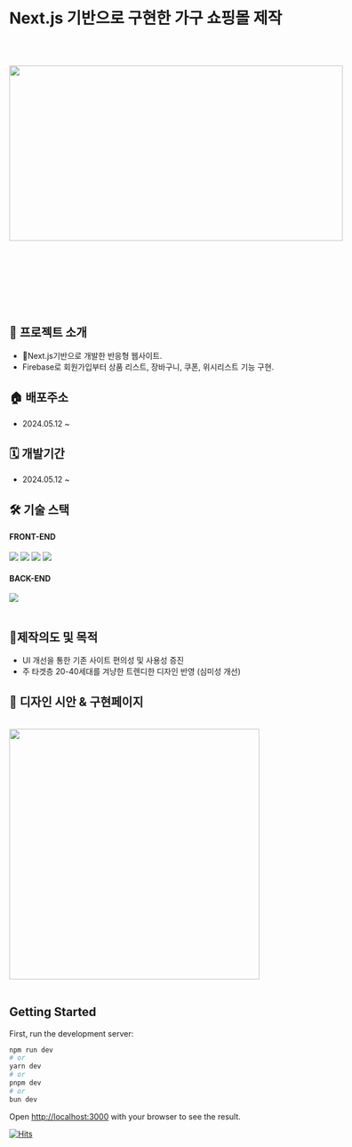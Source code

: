 # Next.js 기반으로 구현한 가구 쇼핑몰 제작

</br></br>

<div style="display: flex; justify-content: center; width: 600; height: 400 ">
  <img src="https://github.com/yurimeeee/Meubles/assets/137126594/1069ef13-74da-4346-a7c8-e1a64931014a"  width="600" height="315" margin="0 auto"/>
<!--   <img src="https://github.com/yurimeeee/Meubles/assets/137126594/f15e2989-37c1-46b0-988e-2888e6d9a73c"  width="600" height="400" margin="0 auto"/> -->
</div>
</br>
</br>

## 👀 프로젝트 소개

- Next.js기반으로 개발한 반응형 웹사이트.
- Firebase로 회원가입부터 상품 리스트, 장바구니, 쿠폰, 위시리스트 기능 구현.
  </br>

## 🏠 배포주소

- 2024.05.12 ~
  </br>

## 🗓️ 개발기간

- 2024.05.12 ~
  </br>

## 🛠️ 기술 스택

#### FRONT-END

  <span style="width: 400px; display:inline-block">
    <img src="https://img.shields.io/badge/Next-000000?style=flat-square&logo=nextdotjs&logoColor=white"/>
    <img src="https://img.shields.io/badge/typescript-3178C6?style=flat-square&logo=typescript&logoColor=white"/>
    <img src="https://img.shields.io/badge/styledcomponents-DB7093?style=flat-square&logo=styledcomponents&logoColor=white"/>
    <img src="https://img.shields.io/badge/recoil-3578E5?style=flat-square&logo=recoil&logoColor=white"/>
  </span>
  </br>
  
#### BACK-END
 <span style="width: 400px; display:inline-block">
    <img src="https://img.shields.io/badge/firebase-FFCA28?style=flat-square&logo=firebase&logoColor=white"/>
  </span>
</br>
</br>

## 🎯제작의도 및 목적

- UI 개선을 통한 기존 사이트 편의성 및 사용성 증진
- 주 타겟층 20-40세대를 겨냥한 트렌디한 디자인 반영 (심미성 개선)
  </br>

## 🎨 디자인 시안 & 구현페이지

</br>
<img src="https://github.com/yurimeeee/Meubles/assets/137126594/f15e2989-37c1-46b0-988e-2888e6d9a73c"  width="450" margin="0 auto"/>
</br>
</br>

## Getting Started

First, run the development server:

```bash
npm run dev
# or
yarn dev
# or
pnpm dev
# or
bun dev
```

Open [http://localhost:3000](http://localhost:3000) with your browser to see the result.

[![Hits](https://hits.seeyoufarm.com/api/count/incr/badge.svg?url=https%3A%2F%2Fgithub.com%2Fyurimeeee%2FMeubles&count_bg=%236CC1ED&title_bg=%23909090&icon=&icon_color=%23E7E7E7&title=hits&edge_flat=false)](https://hits.seeyoufarm.com)
